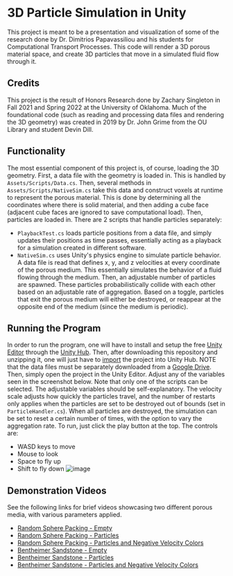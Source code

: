 # 3D Particle Simulation in Unity

This project is meant to be a presentation and visualization of some of the research done by Dr. Dimitrios Papavassiliou and his students for Computational Transport Processes.
This code will render a 3D porous material space, and create 3D particles that move in a simulated fluid flow through it.

## Credits
This project is the result of Honors Research done by Zachary Singleton in Fall 2021 and Spring 2022 at the University of Oklahoma. Much of the foundational code (such as reading and processing data files and rendering the 3D geometry) was created in 2019 by Dr. John Grime from the OU Library and student Devin Dill. 

## Functionality
The most essential component of this project is, of course, loading the 3D geometry. First, a data file with the geometry is loaded in. This is handled by `Assets/Scripts/Data.cs`. Then, several methods in `Assets/Scripts/NativeSim.cs` take this data and construct voxels at runtime to represent the porous material. This is done by determining all the coordinates where there is solid material, and then adding a cube face (adjacent cube faces are ignored to save computational load). Then, particles are loaded in. There are 2 scripts that handle particles separately:
* `PlaybackTest.cs` loads particle positions from a data file, and simply updates their positions as time passes, essentially acting as a playback for a simulation created in different software.
* `NativeSim.cs` uses Unity's physics engine to simulate particle behavior. A data file is read that defines x, y, and z velocities at every coordinate of the porous medium. This essentially simulates the behavior of a fluid flowing through the medium. Then, an adjustable number of particles are spawned. These particles probabilistically collide with each other based on an adjustable rate of aggregation. Based on a toggle, particles that exit the porous medium will either be destroyed, or reappear at the opposite end of the medium (since the medium is periodic).  

## Running the Program
In order to run the program, one will have to install and setup the free [Unity Editor](https://unity.com/products/unity-platform) through the [Unity Hub](https://unity3d.com/get-unity/download). Then, after downloading this repository and unzipping it, one will just have to [import](https://docs.unity3d.com/2018.3/Documentation/Manual/GettingStartedOpeningProjects.html) the project into Unity Hub. NOTE that the data files must be separately downloaded from a [Google Drive](https://drive.google.com/drive/folders/1oe1ViM8rgkVKcAcduYa1ZJ79Geg1NmTt?usp=sharing). Then, simply open the project in the Unity Editor. Adjust any of the variables seen in the screenshot below. Note that only one of the scripts can be selected. The adjustable variables should be self-explanatory. The velocity scale adjusts how quickly the particles travel, and the number of restarts only applies when the particles are set to be destroyed out of bounds (set in `ParticleHandler.cs`). When all particles are destroyed, the simulation can be set to reset a certain number of times, with the option to vary the aggregation rate. To run, just click the play button at the top. The controls are:
* WASD keys to move
* Mouse to look
* Space to fly up
* Shift to fly down
![image](https://user-images.githubusercontent.com/47228153/165366083-dc75ac03-4455-4d9e-b45d-7d9a33fea785.png)

## Demonstration Videos
See the following links for brief videos showcasing two different porous media, with various parameters applied.
* [Random Sphere Packing - Empty](https://mymedia.ou.edu/media/Random+Sphere+Packing+-+Empty/1_6psqqeul)
* [Random Sphere Packing - Particles](https://mymedia.ou.edu/media/Random+Sphere+Packing+-++Particles/1_u5dflwyu)
* [Random Sphere Packing - Particles and Negative Velocity Colors](https://mymedia.ou.edu/media/Random+Sphere+Packing+-+Particles+and+Negative+Velocity+Colors/1_z2hlrnmd)
* [Bentheimer Sandstone - Empty](https://mymedia.ou.edu/media/Bentheimer+Sandstone+-+Empty/1_n5re2oz9)
* [Bentheimer Sandstone - Particles](https://mymedia.ou.edu/media/Bentheimer+Sandstone+-++Particles/1_feur852e)
* [Bentheimer Sandstone - Particles and Negative Velocity Colors](https://mymedia.ou.edu/media/Bentheimer+Sandstone+-+Particles+and+Negative+Velocity+Colors/1_d5jzbia6)

